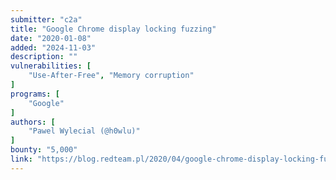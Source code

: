 ```yaml
---
submitter: "c2a"
title: "Google Chrome display locking fuzzing"
date: "2020-01-08"
added: "2024-11-03"
description: ""
vulnerabilities: [
    "Use-After-Free", "Memory corruption"
]
programs: [
    "Google"
]
authors: [
    "Pawel Wylecial (@h0wlu)"
]
bounty: "5,000"
link: "https://blog.redteam.pl/2020/04/google-chrome-display-locking-fuzzing.html"
---
```




